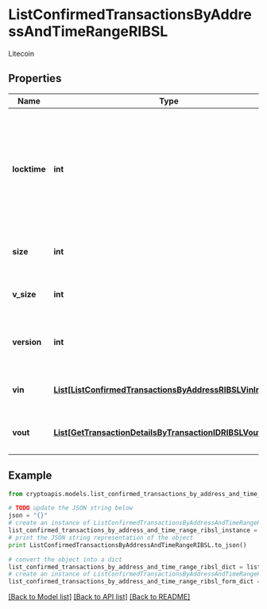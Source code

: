 # ListConfirmedTransactionsByAddressAndTimeRangeRIBSL

Litecoin

## Properties
Name | Type | Description | Notes
------------ | ------------- | ------------- | -------------
**locktime** | **int** | Represents the locktime on the transaction on the specific blockchain, i.e. the blockheight at which the transaction is valid. | 
**size** | **int** | Represents the total size of this transaction. | 
**v_size** | **int** | Represents the virtual size of this transaction. | 
**version** | **int** | Represents the transaction&#39;s version number. | 
**vin** | [**List[ListConfirmedTransactionsByAddressRIBSLVinInner]**](ListConfirmedTransactionsByAddressRIBSLVinInner.md) | Represents the transaction inputs. | 
**vout** | [**List[GetTransactionDetailsByTransactionIDRIBSLVoutInner]**](GetTransactionDetailsByTransactionIDRIBSLVoutInner.md) | Represents the transaction outputs. | 

## Example

```python
from cryptoapis.models.list_confirmed_transactions_by_address_and_time_range_ribsl import ListConfirmedTransactionsByAddressAndTimeRangeRIBSL

# TODO update the JSON string below
json = "{}"
# create an instance of ListConfirmedTransactionsByAddressAndTimeRangeRIBSL from a JSON string
list_confirmed_transactions_by_address_and_time_range_ribsl_instance = ListConfirmedTransactionsByAddressAndTimeRangeRIBSL.from_json(json)
# print the JSON string representation of the object
print ListConfirmedTransactionsByAddressAndTimeRangeRIBSL.to_json()

# convert the object into a dict
list_confirmed_transactions_by_address_and_time_range_ribsl_dict = list_confirmed_transactions_by_address_and_time_range_ribsl_instance.to_dict()
# create an instance of ListConfirmedTransactionsByAddressAndTimeRangeRIBSL from a dict
list_confirmed_transactions_by_address_and_time_range_ribsl_form_dict = list_confirmed_transactions_by_address_and_time_range_ribsl.from_dict(list_confirmed_transactions_by_address_and_time_range_ribsl_dict)
```
[[Back to Model list]](../README.md#documentation-for-models) [[Back to API list]](../README.md#documentation-for-api-endpoints) [[Back to README]](../README.md)


